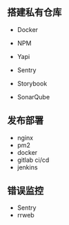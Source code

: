 ## 搭建私有仓库

* Docker

* NPM

* Yapi
* Sentry
* Storybook
* SonarQube

## 发布部署

* nginx
* pm2
* docker
* gitlab ci/cd
* jenkins

## 错误监控

* Sentry
* rrweb
